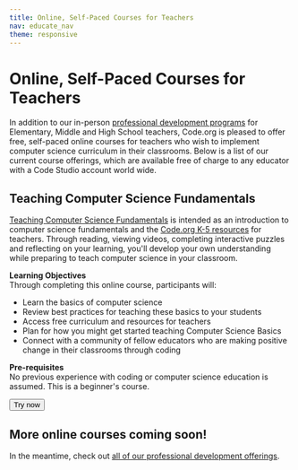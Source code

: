 ```yaml
---
title: Online, Self-Paced Courses for Teachers
nav: educate_nav
theme: responsive
---
```

# Online, Self-Paced Courses for Teachers
In addition to our in-person [professional development programs](/educate/professional-development) for Elementary, Middle and High School teachers, Code.org is pleased to offer free, self-paced online courses for teachers who wish to implement computer science curriculum in their classrooms. Below is a list of our current course offerings, which are available free of charge to any educator with a Code Studio account world wide.

## Teaching Computer Science Fundamentals
[Teaching Computer Science Fundamentals](<%= CDO.studio_url('/s/K5-OnlinePD') %>) is intended as an introduction to computer science fundamentals and the [Code.org K-5 resources](/educate/k5) for teachers. Through reading, viewing videos, completing interactive puzzles and reflecting on your learning, you'll develop your own understanding while preparing to teach computer science in your classroom.


**Learning Objectives**
<br/>
Through completing this online course, participants will:

- Learn the basics of computer science
- Review best practices for teaching these basics to your students
- Access free curriculum and resources for teachers
- Plan for how you might get started teaching Computer Science Basics
- Connect with a community of fellow educators who are making positive change in their classrooms through coding


**Pre-requisites**
<br/>
No previous experience with coding or computer science education is assumed. This is a beginner's course.

[<button class="teacher-button">Try now</button>](<%= CDO.studio_url('/s/K5-OnlinePD') %>)

## More online courses coming soon!
In the meantime, check out [all of our professional development offerings](/educate/professional-development).
